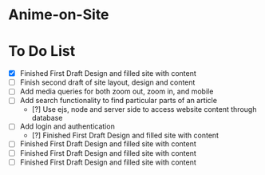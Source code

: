 # Anime-on-Site

# To Do List
- [X] Finished First Draft Design and filled site with content
- [ ] Finish second draft of site layout, design and content
- [ ] Add media queries for both zoom out, zoom in, and mobile
- [ ] Add search functionality to find particular parts of an article
  - [?] Use ejs, node and server side to access website content through database 
- [ ] Add login and authentication
  - [?] Finished First Draft Design and filled site with content
- [ ] Finished First Draft Design and filled site with content
- [ ] Finished First Draft Design and filled site with content
- [ ] Finished First Draft Design and filled site with content
